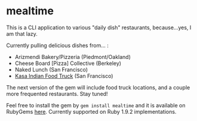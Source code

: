 mealtime
========

This is a CLI application to various "daily dish" restaurants, because...yes, I am that lazy.

Currently pulling delicious dishes from... :
* Arizmendi Bakery/Pizzeria (Piedmont/Oakland)
* Cheese Board [Pizza] Collective (Berkeley)
* Naked Lunch (San Francisco)
* [Kasa Indian Food
  Truck](http://kasaindian.com/indian-restaurant-sf/truck) (San Francisco)

The next version of the gem will include food truck locations, and a couple more frequented restaurants. Stay tuned!

Feel free to install the gem by `gem install mealtime` and it is available on RubyGems [here](https://rubygems.org/gems/mealtime). Currently supported on Ruby 1.9.2 implementations.
